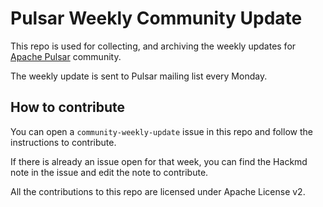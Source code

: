 # Pulsar Weekly Community Update

This repo is used for collecting, and archiving the weekly updates for [Apache Pulsar](https://pulsar.apache.org) community.

The weekly update is sent to Pulsar mailing list every Monday.

## How to contribute

You can open a `community-weekly-update` issue in this repo and follow the instructions to contribute.

If there is already an issue open for that week, you can find the Hackmd note in the issue and edit the note to contribute.

All the contributions to this repo are licensed under Apache License v2.
